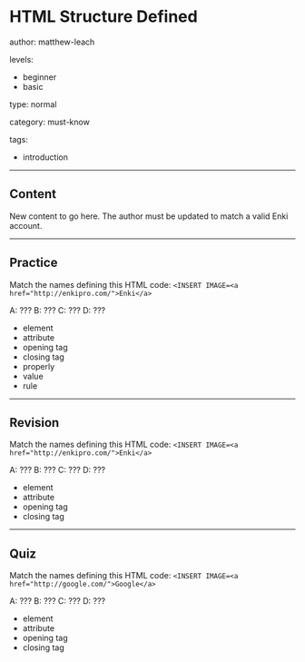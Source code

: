 # HTML Structure Defined
author: matthew-leach

levels:
  - beginner
  - basic

type: normal

category: must-know

tags:
  - introduction

---
## Content

New content to go here. The author must be updated to match a valid Enki account.

---
## Practice

Match the names defining this HTML code:
```<INSERT IMAGE=<a href="http://enkipro.com/">Enki</a>```

A: ???
B: ???
C: ???
D: ???

* element
* attribute
* opening tag
* closing tag
* properly
* value
* rule


---
## Revision

Match the names defining this HTML code:
```<INSERT IMAGE=<a href="http://enkipro.com/">Enki</a>```

A: ???
B: ???
C: ???
D: ???

* element
* attribute
* opening tag
* closing tag

---
## Quiz

Match the names defining this HTML code:
```<INSERT IMAGE=<a href="http://google.com/">Google</a>```

A: ???
B: ???
C: ???
D: ???

* element
* attribute
* opening tag
* closing tag
